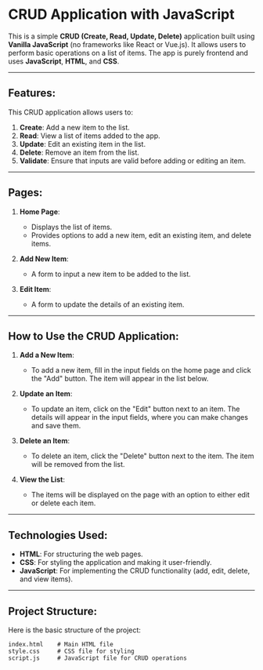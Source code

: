 # **CRUD Application with JavaScript**

This is a simple **CRUD (Create, Read, Update, Delete)** application built using **Vanilla JavaScript** (no frameworks like React or Vue.js). It allows users to perform basic operations on a list of items. The app is purely frontend and uses **JavaScript**, **HTML**, and **CSS**.

---

## **Features**:

This CRUD application allows users to:

1. **Create**: Add a new item to the list.
2. **Read**: View a list of items added to the app.
3. **Update**: Edit an existing item in the list.
4. **Delete**: Remove an item from the list.
5. **Validate**: Ensure that inputs are valid before adding or editing an item.

---

## **Pages**:

1. **Home Page**:
   - Displays the list of items.
   - Provides options to add a new item, edit an existing item, and delete items.
   
2. **Add New Item**:
   - A form to input a new item to be added to the list.
   
3. **Edit Item**:
   - A form to update the details of an existing item.

---

## **How to Use the CRUD Application**:

1. **Add a New Item**:
   - To add a new item, fill in the input fields on the home page and click the "Add" button. The item will appear in the list below.
   
2. **Update an Item**:
   - To update an item, click on the "Edit" button next to an item. The details will appear in the input fields, where you can make changes and save them.
   
3. **Delete an Item**:
   - To delete an item, click the "Delete" button next to the item. The item will be removed from the list.

4. **View the List**:
   - The items will be displayed on the page with an option to either edit or delete each item.

---

## **Technologies Used**:

- **HTML**: For structuring the web pages.
- **CSS**: For styling the application and making it user-friendly.
- **JavaScript**: For implementing the CRUD functionality (add, edit, delete, and view items).

---

## **Project Structure**:

Here is the basic structure of the project:

```plaintext
index.html    # Main HTML file
style.css     # CSS file for styling
script.js     # JavaScript file for CRUD operations
